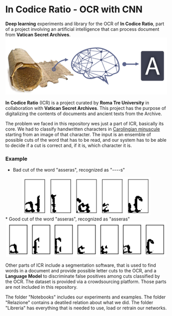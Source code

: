 # In Codice Ratio - OCR with CNN
**Deep learning** experiments and library for the OCR of **In Codice Ratio**, part of a project involving an artificial intelligence that can process document from **Vatican Secret Archives**.
![logo](icr_ocr_logo.png)

**In Codice Ratio** (ICR) is a project curated by **Roma Tre University** in collaboration with **Vatican Secret Archives**. This project has the purpose of digitalizing the contents of documents and ancient texts from the Archive.

The problem we faced in this repository wes just a part of ICR, basically its core. We had to classify handwritten characters in [Carolingian minuscule](https://en.wikipedia.org/wiki/Carolingian_minuscule) starting from an image of that character. The input is an ensemble of possible cuts of the word that has to be read, and our system has to be able to decide if a cut is correct and, if it is, which character it is. 

### Example

* Bad cut of the word "asseras", recognized as "----s"
<div align="center">
<img src="Relazione/images/asseras-bad-cut.png" alt="tagli cattivi della parola asseras" width="400" /> 
</div>
* Good cut of the word "asseras", recognized as "asseras"
<div align="center">
<img src="Relazione/images/asseras-good-cut.png" alt="tagli buoni della parola asseras" width="500" />
</div>

Other parts of ICR include a segmentation software, that is used to find words in a document and provide possible letter cuts to the OCR, and a **Language Model** to discriminate false positives among cuts classified by the OCR. The dataset is provided via a crowdsourcing platform. Those parts are not included in this repository.

The folder "Notebooks" includes our experiments and examples. The folder "Relazione" contains a deatiled relation about what we did. The folder "Libreria" has everything that is needed to use, load or retrain our networks.
